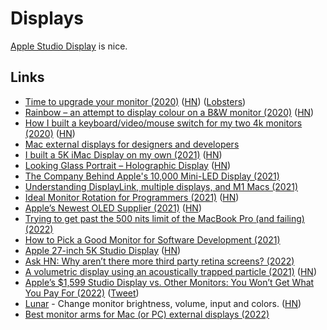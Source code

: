 # Displays

[Apple Studio Display](https://twitter.com/marcedwards/status/1504622989811232774) is nice.

## Links

- [Time to upgrade your monitor (2020)](https://tonsky.me/blog/monitors/) ([HN](https://news.ycombinator.com/item?id=23551983)) ([Lobsters](https://lobste.rs/s/wg9zus/time_upgrade_your_monitor))
- [Rainbow – an attempt to display colour on a B&W monitor (2020)](https://www.anfractuosity.com/projects/rainbow/) ([HN](https://news.ycombinator.com/item?id=23661808))
- [How I built a keyboard/video/mouse switch for my two 4k monitors (2020)](https://haim.dev/posts/2020-07-28-dual-monitor-kvm/) ([HN](https://news.ycombinator.com/item?id=24357308))
- [Mac external displays for designers and developers](https://bjango.com/articles/macexternaldisplays/)
- [I built a 5K iMac Display on my own (2021)](https://twitter.com/phillipcaudell/status/1352692104707919872) ([HN](https://news.ycombinator.com/item?id=26299741))
- [Looking Glass Portrait – Holographic Display](https://lookingglassfactory.com/portrait) ([HN](https://news.ycombinator.com/item?id=27979887))
- [The Company Behind Apple's 10,000 Mini-LED Display (2021)](https://www.youtube.com/watch?v=_cm-w0XGZhs)
- [Understanding DisplayLink, multiple displays, and M1 Macs (2021)](https://danielcompton.net/2021/07/28/apple-m1-displaylink-multiple-display)
- [Ideal Monitor Rotation for Programmers (2021)](https://sprocketfox.io/xssfox/2021/12/02/xrandr/) ([HN](https://news.ycombinator.com/item?id=29417484))
- [Apple’s Newest OLED Supplier (2021)](https://asianometry.substack.com/p/boe-technology-apples-next-oled-supplier) ([HN](https://news.ycombinator.com/item?id=29525871))
- [Trying to get past the 500 nits limit of the MacBook Pro (and failing) (2022)](https://alinpanaitiu.com/blog/over-500nits-failed/)
- [How to Pick a Good Monitor for Software Development (2021)](https://nickjanetakis.com/blog/how-to-pick-a-good-monitor-for-software-development)
- [Apple 27-inch 5K Studio Display](https://www.apple.com/studio-display/) ([HN](https://news.ycombinator.com/item?id=30604375))
- [Ask HN: Why aren’t there more third party retina screens? (2022)](https://news.ycombinator.com/item?id=30631288)
- [A volumetric display using an acoustically trapped particle (2021)](https://www.youtube.com/watch?v=hCC1C5KIeUA) ([HN](https://news.ycombinator.com/item?id=30642954))
- [Apple’s $1,599 Studio Display vs. Other Monitors: You Won’t Get What You Pay For (2022)](https://www.wsj.com/articles/apples-1-599-studio-display-vs-other-monitors-you-wont-get-what-you-pay-for-11647521601) ([Tweet](https://twitter.com/JoannaStern/status/1504443171127894024))
- [Lunar](https://lunar.fyi/) - Change monitor brightness, volume, input and colors. ([HN](https://news.ycombinator.com/item?id=30776300))
- [Best monitor arms for Mac (or PC) external displays (2022)](https://9to5mac.com/2022/03/25/best-monitor-arms-for-mac-or-pc-external-displays/)